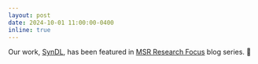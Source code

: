 ```yaml
---
layout: post
date: 2024-10-01 11:00:00-0400
inline: true
---
```


Our work, <a href="https://arxiv.org/abs/2408.16312">SynDL</a>, has been featured in <a href="https://www.microsoft.com/en-us/research/blog/research-focus-week-of-september-23-2024/">MSR Research Focus</a> blog series. 🥳